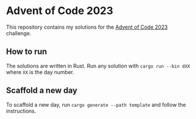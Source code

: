 # Advent of Code 2023

This repository contains my solutions for the [Advent of Code 2023](https://adventofcode.com/2023) challenge.

## How to run

The solutions are written in Rust. Run any solution with `cargo run --bin dXX` where `XX` is the day number.

## Scaffold a new day

To scaffold a new day, run `cargo generate --path template` and follow the instructions.
